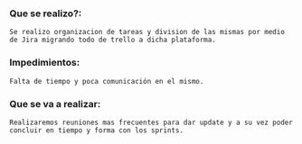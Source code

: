 ### Que se realizo?:

    Se realizo organizacion de tareas y division de las mismas por medio de Jira migrando todo de trello a dicha plataforma.

### Impedimientos:

    Falta de tiempo y poca comunicación en el mismo.

### Que se va a realizar:

    Realizaremos reuniones mas frecuentes para dar update y a su vez poder concluir en tiempo y forma con los sprints.
